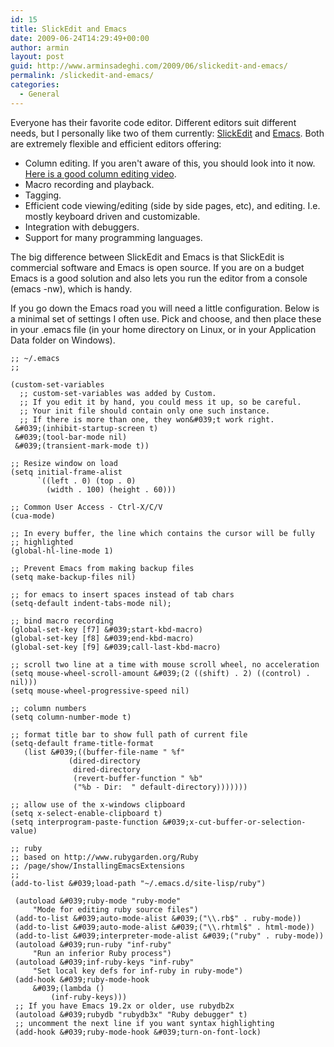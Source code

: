 ```yaml
---
id: 15
title: SlickEdit and Emacs
date: 2009-06-24T14:29:49+00:00
author: armin
layout: post
guid: http://www.arminsadeghi.com/2009/06/slickedit-and-emacs/
permalink: /slickedit-and-emacs/
categories:
  - General
---
```

<!-- google_ad_section_start -->

Everyone has their favorite code editor. Different editors suit different needs, but I personally like two of them currently: [SlickEdit](http://www.slickedit.com/) and [Emacs](http://www.gnu.org/software/emacs/). Both are extremely flexible and efficient editors offering:

  * Column editing. If you aren't aware of this, you should look into it now. [Here is a good column editing video](http://www.vimeo.com/1168225?pg=embed&sec=1168225). 
  * Macro recording and playback.
  * Tagging.
  * Efficient code viewing/editing (side by side pages, etc), and editing. I.e. mostly keyboard driven and customizable. 
  * Integration with debuggers.
  * Support for many programming languages.

The big difference between SlickEdit and Emacs is that SlickEdit is commercial software and Emacs is open source. If you are on a budget Emacs is a good solution and also lets you run the editor from a console (emacs -nw), which is handy.

<!--more-->

If you go down the Emacs road you will need a little configuration. Below is a minimal set of settings I often use. Pick and choose, and then place these in your .emacs file (in your home directory on Linux, or in your Application Data folder on Windows).
  
```
;; ~/.emacs
;;

(custom-set-variables
  ;; custom-set-variables was added by Custom.
  ;; If you edit it by hand, you could mess it up, so be careful.
  ;; Your init file should contain only one such instance.
  ;; If there is more than one, they won&#039;t work right.
 &#039;(inhibit-startup-screen t)
 &#039;(tool-bar-mode nil)
 &#039;(transient-mark-mode t))

;; Resize window on load
(setq initial-frame-alist
      `((left . 0) (top . 0)
        (width . 100) (height . 60)))

;; Common User Access - Ctrl-X/C/V
(cua-mode)

;; In every buffer, the line which contains the cursor will be fully
;; highlighted
(global-hl-line-mode 1)

;; Prevent Emacs from making backup files
(setq make-backup-files nil) 

;; for emacs to insert spaces instead of tab chars
(setq-default indent-tabs-mode nil);

;; bind macro recording
(global-set-key [f7] &#039;start-kbd-macro)
(global-set-key [f8] &#039;end-kbd-macro)
(global-set-key [f9] &#039;call-last-kbd-macro)

;; scroll two line at a time with mouse scroll wheel, no acceleration
(setq mouse-wheel-scroll-amount &#039;(2 ((shift) . 2) ((control) . nil)))
(setq mouse-wheel-progressive-speed nil)

;; column numbers
(setq column-number-mode t)

;; format title bar to show full path of current file
(setq-default frame-title-format
   (list &#039;((buffer-file-name " %f"
             (dired-directory
              dired-directory
              (revert-buffer-function " %b"
              ("%b - Dir:  " default-directory))))))) 

;; allow use of the x-windows clipboard
(setq x-select-enable-clipboard t)
(setq interprogram-paste-function &#039;x-cut-buffer-or-selection-value)

;; ruby                                                                         
;; based on http://www.rubygarden.org/Ruby
;; /page/show/InstallingEmacsExtensions  
;;                                                                              
(add-to-list &#039;load-path "~/.emacs.d/site-lisp/ruby")

 (autoload &#039;ruby-mode "ruby-mode"
     "Mode for editing ruby source files")
 (add-to-list &#039;auto-mode-alist &#039;("\\.rb$" . ruby-mode))
 (add-to-list &#039;auto-mode-alist &#039;("\\.rhtml$" . html-mode))
 (add-to-list &#039;interpreter-mode-alist &#039;("ruby" . ruby-mode))
 (autoload &#039;run-ruby "inf-ruby"
     "Run an inferior Ruby process")
 (autoload &#039;inf-ruby-keys "inf-ruby"
     "Set local key defs for inf-ruby in ruby-mode")
 (add-hook &#039;ruby-mode-hook
     &#039;(lambda ()
         (inf-ruby-keys)))
 ;; If you have Emacs 19.2x or older, use rubydb2x                              
 (autoload &#039;rubydb "rubydb3x" "Ruby debugger" t)
 ;; uncomment the next line if you want syntax highlighting                     
 (add-hook &#039;ruby-mode-hook &#039;turn-on-font-lock)
``` 

<!-- google_ad_section_end -->
